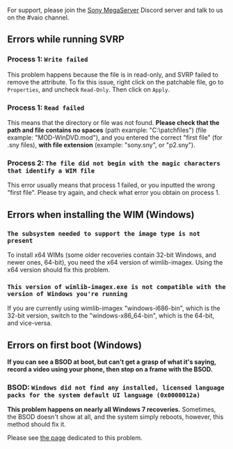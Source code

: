 For support, please join the [Sony MegaServer](https://discord.gg/EdccRK73nC) Discord server and talk to us on the #vaio channel.

## Errors while running SVRP

### Process 1: `Write failed`

This problem happens because the file is in read-only, and SVRP failed to remove the attribute. To fix this issue, right click on the patchable file, go to `Properties`, and uncheck `Read-Only`. Then click on `Apply`.

### Process 1: `Read failed`

This means that the directory or file was not found. **Please check that the path and file contains no spaces** (path example: "C:\patchfiles") (file example: "MOD-WinDVD.mod"), and you entered the correct "first file" (for .sny files), **with file extension** (example: "sony.sny", or "p2.sny").

### Process 2: `The file did not begin with the magic characters that identify a WIM file`

This error usually means that process 1 failed, or you inputted the wrong "first file". Please try again, and check what error you obtain on process 1.

## Errors when installing the WIM (Windows)

### `The subsystem needed to support the image type is not present`

To install x64 WIMs (some older recoveries contain 32-bit Windows, and newer ones, 64-bit), you need the x64 version of wimlib-imagex. Using the x64 version should fix this problem.

### `This version of wimlib-imagex.exe is not compatible with the version of Windows you're running`

If you are currently using wimlib-imagex "windows-i686-bin", which is the 32-bit version, switch to the "windows-x86_64-bin", which is the 64-bit, and vice-versa.

## Errors on first boot (Windows)

**If you can see a BSOD at boot, but can't get a grasp of what it's saying, record a video using your phone, then stop on a frame with the BSOD.**

### BSOD: `Windows did not find any installed, licensed language packs for the system default UI language (0x0000012a)`

**This problem happens on nearly all Windows 7 recoveries.** Sometimes, the BSOD doesn't show at all, and the system simply reboots, however, this method should fix it.

Please see [the page](https://github.com/Vir0z4/svrp/wiki/BSOD:-Windows-did-not-find-any-installed,-licensed-language-packs-for-the-system-default-UI-language-(0x0000012a)) dedicated to this problem.
